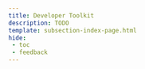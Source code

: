 ```yaml
---
title: Developer Toolkit
description: TODO
template: subsection-index-page.html
hide:
 - toc
 - feedback
---
```

